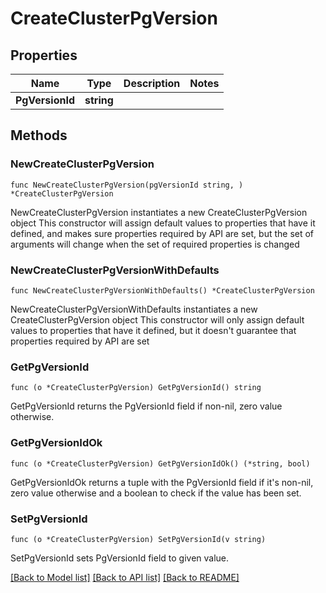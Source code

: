 # CreateClusterPgVersion

## Properties

Name | Type | Description | Notes
------------ | ------------- | ------------- | -------------
**PgVersionId** | **string** |  | 

## Methods

### NewCreateClusterPgVersion

`func NewCreateClusterPgVersion(pgVersionId string, ) *CreateClusterPgVersion`

NewCreateClusterPgVersion instantiates a new CreateClusterPgVersion object
This constructor will assign default values to properties that have it defined,
and makes sure properties required by API are set, but the set of arguments
will change when the set of required properties is changed

### NewCreateClusterPgVersionWithDefaults

`func NewCreateClusterPgVersionWithDefaults() *CreateClusterPgVersion`

NewCreateClusterPgVersionWithDefaults instantiates a new CreateClusterPgVersion object
This constructor will only assign default values to properties that have it defined,
but it doesn't guarantee that properties required by API are set

### GetPgVersionId

`func (o *CreateClusterPgVersion) GetPgVersionId() string`

GetPgVersionId returns the PgVersionId field if non-nil, zero value otherwise.

### GetPgVersionIdOk

`func (o *CreateClusterPgVersion) GetPgVersionIdOk() (*string, bool)`

GetPgVersionIdOk returns a tuple with the PgVersionId field if it's non-nil, zero value otherwise
and a boolean to check if the value has been set.

### SetPgVersionId

`func (o *CreateClusterPgVersion) SetPgVersionId(v string)`

SetPgVersionId sets PgVersionId field to given value.



[[Back to Model list]](../README.md#documentation-for-models) [[Back to API list]](../README.md#documentation-for-api-endpoints) [[Back to README]](../README.md)


